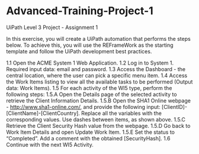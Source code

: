 # Advanced-Training-Project-1
UiPath Level 3 Project - Assignment 1


In this exercise, you will create a UiPath automation that performs the steps below.
To achieve this, you will use the REFrameWork as the starting template and follow the UiPath development best practices.

1.1 Open the ACME System 1 Web Application.
1.2 Log in to System 1. Required input data: email and password.
1.3 Access the Dashboard - the central location, where the user can pick a specific menu item.
1.4 Access the Work Items listing to view all the available tasks to be performed (Output data: Work Items).
1.5 For each activity of the WI5 type, perform the following steps:
    1.5.A Open the Details page of the selected activity to retrieve the Client Information Details.
    1.5.B Open the SHA1 Online webpage - http://www.sha1-online.com/, and provide the following input: [ClientID]-
    [ClientName]-[ClientCountry]. Replace all the variables with the corresponding values. Use dashes between items,
    as shown above.
    1.5.C Retrieve the Client Security Hash value from the webpage.
    1.5.D Go back to Work Item Details and open Update Work Item.
    1.5.E Set the status to “Completed”. Add a comment with the obtained [SecurityHash].
1.6 Continue with the next WI5 Activity. 
